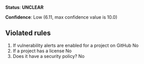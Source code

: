 **Status**: **UNCLEAR**

**Confidence**: Low (6.11, max confidence value is 10.0)

## Violated rules

1.  If vulnerability alerts are enabled for a project on GitHub No
1.  If a project has a license No
1.  Does it have a security policy? No
